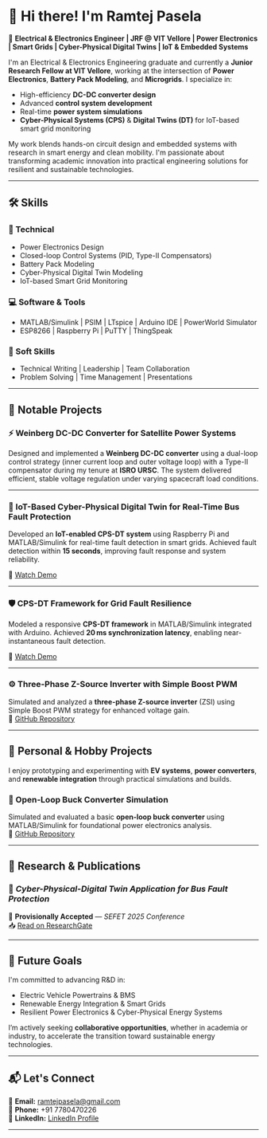 # 👋 Hi there! I'm **Ramtej Pasela**  

🚀 **Electrical & Electronics Engineer | JRF @ VIT Vellore | Power Electronics | Smart Grids | Cyber-Physical Digital Twins | IoT & Embedded Systems**

I'm an Electrical & Electronics Engineering graduate and currently a **Junior Research Fellow at VIT Vellore**, working at the intersection of **Power Electronics**, **Battery Pack Modeling**, and **Microgrids**. I specialize in:

- High-efficiency **DC-DC converter design**  
- Advanced **control system development**  
- Real-time **power system simulations**  
- **Cyber-Physical Systems (CPS)** & **Digital Twins (DT)** for IoT-based smart grid monitoring  

My work blends hands-on circuit design and embedded systems with research in smart energy and clean mobility. I'm passionate about transforming academic innovation into practical engineering solutions for resilient and sustainable technologies.

---

## 🛠 **Skills**  

### 🔌 Technical  
- Power Electronics Design  
- Closed-loop Control Systems (PID, Type-II Compensators)  
- Battery Pack Modeling  
- Cyber-Physical Digital Twin Modeling  
- IoT-based Smart Grid Monitoring  

### 💻 Software & Tools  
- MATLAB/Simulink | PSIM | LTspice | Arduino IDE | PowerWorld Simulator  
- ESP8266 | Raspberry Pi | PuTTY | ThingSpeak  

### 🌟 Soft Skills  
- Technical Writing | Leadership | Team Collaboration  
- Problem Solving | Time Management | Presentations  

---

## 🚧 **Notable Projects**  

### ⚡ Weinberg DC-DC Converter for Satellite Power Systems  
Designed and implemented a **Weinberg DC-DC converter** using a dual-loop control strategy (inner current loop and outer voltage loop) with a Type-II compensator during my tenure at **ISRO URSC**. The system delivered efficient, stable voltage regulation under varying spacecraft load conditions.

---

### 🔎 IoT-Based Cyber-Physical Digital Twin for Real-Time Bus Fault Protection  
Developed an **IoT-enabled CPS-DT system** using Raspberry Pi and MATLAB/Simulink for real-time fault detection in smart grids. Achieved fault detection within **15 seconds**, improving fault response and system reliability.

🎥 [Watch Demo](https://youtu.be/smw1MPDtkr8)

---

### 🛡️ CPS-DT Framework for Grid Fault Resilience  
Modeled a responsive **CPS-DT framework** in MATLAB/Simulink integrated with Arduino. Achieved **20 ms synchronization latency**, enabling near-instantaneous fault detection.

🎥 [Watch Demo](https://youtu.be/wIhd6TCpo74)

---

### ⚙️ Three-Phase Z-Source Inverter with Simple Boost PWM  
Simulated and analyzed a **three-phase Z-source inverter** (ZSI) using Simple Boost PWM strategy for enhanced voltage gain.  
🔗 [GitHub Repository](https://github.com/RAMTEJPASELA/Three-Phase-ZSI-Simple-Boost-PWM)

---

## 🧪 **Personal & Hobby Projects**  

I enjoy prototyping and experimenting with **EV systems**, **power converters**, and **renewable integration** through practical simulations and builds.

### 🔋 Open-Loop Buck Converter Simulation  
Simulated and evaluated a basic **open-loop buck converter** using MATLAB/Simulink for foundational power electronics analysis.  
🔗 [GitHub Repository](https://github.com/RAMTEJPASELA/Buck-Converter-Open-Loop-Simulation-in-MATLAB-Simulink)

---

## 📄 **Research & Publications**  

### 📘 *Cyber-Physical-Digital Twin Application for Bus Fault Protection*  
📝 **Provisionally Accepted** — *SEFET 2025 Conference*  
📥 [Read on ResearchGate](https://www.researchgate.net/publication/392263942_Cyber-Physical-Digital_Twin_Application_for_Bus_Fault_Protection)

---

## 🎯 **Future Goals**  

I'm committed to advancing R&D in:

- Electric Vehicle Powertrains & BMS  
- Renewable Energy Integration & Smart Grids  
- Resilient Power Electronics & Cyber-Physical Energy Systems  

I’m actively seeking **collaborative opportunities**, whether in academia or industry, to accelerate the transition toward sustainable energy technologies.

---

## 📬 **Let's Connect**  

📧 **Email:** [ramtejpasela@gmail.com](mailto:ramtejpasela@gmail.com)  
📱 **Phone:** +91 7780470226  
💼 **LinkedIn:** [LinkedIn Profile](https://www.linkedin.com/in/paselaramtej)

---
